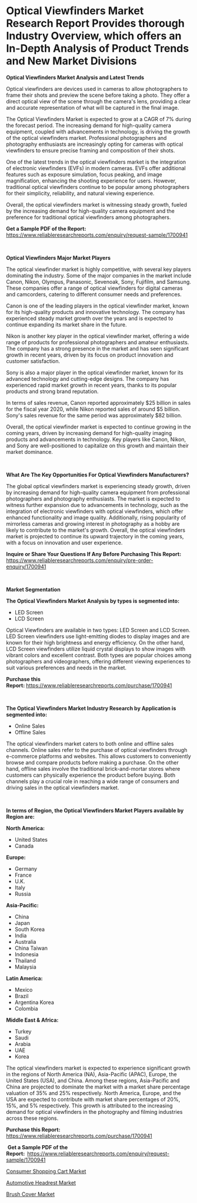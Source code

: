 <p><h1>Optical Viewfinders Market Research Report Provides thorough Industry Overview, which offers an In-Depth Analysis of Product Trends and New Market Divisions</h1></p><p><strong>Optical Viewfinders Market Analysis and Latest Trends</strong></p>
<p><p>Optical viewfinders are devices used in cameras to allow photographers to frame their shots and preview the scene before taking a photo. They offer a direct optical view of the scene through the camera's lens, providing a clear and accurate representation of what will be captured in the final image.</p><p>The Optical Viewfinders Market is expected to grow at a CAGR of 7% during the forecast period. The increasing demand for high-quality camera equipment, coupled with advancements in technology, is driving the growth of the optical viewfinders market. Professional photographers and photography enthusiasts are increasingly opting for cameras with optical viewfinders to ensure precise framing and composition of their shots.</p><p>One of the latest trends in the optical viewfinders market is the integration of electronic viewfinders (EVFs) in modern cameras. EVFs offer additional features such as exposure simulation, focus peaking, and image magnification, enhancing the shooting experience for users. However, traditional optical viewfinders continue to be popular among photographers for their simplicity, reliability, and natural viewing experience.</p><p>Overall, the optical viewfinders market is witnessing steady growth, fueled by the increasing demand for high-quality camera equipment and the preference for traditional optical viewfinders among photographers.</p></p>
<p><strong>Get a Sample PDF of the Report:&nbsp;</strong> <a href="https://www.reliableresearchreports.com/enquiry/request-sample/1700941">https://www.reliableresearchreports.com/enquiry/request-sample/1700941</a></p>
<p>&nbsp;</p>
<p><strong>Optical Viewfinders Major Market Players</strong></p>
<p><p>The optical viewfinder market is highly competitive, with several key players dominating the industry. Some of the major companies in the market include Canon, Nikon, Olympus, Panasonic, Sevenoak, Sony, Fujifilm, and Samsung. These companies offer a range of optical viewfinders for digital cameras and camcorders, catering to different consumer needs and preferences.</p><p>Canon is one of the leading players in the optical viewfinder market, known for its high-quality products and innovative technology. The company has experienced steady market growth over the years and is expected to continue expanding its market share in the future.</p><p>Nikon is another key player in the optical viewfinder market, offering a wide range of products for professional photographers and amateur enthusiasts. The company has a strong presence in the market and has seen significant growth in recent years, driven by its focus on product innovation and customer satisfaction.</p><p>Sony is also a major player in the optical viewfinder market, known for its advanced technology and cutting-edge designs. The company has experienced rapid market growth in recent years, thanks to its popular products and strong brand reputation.</p><p>In terms of sales revenue, Canon reported approximately $25 billion in sales for the fiscal year 2020, while Nikon reported sales of around $5 billion. Sony's sales revenue for the same period was approximately $82 billion.</p><p>Overall, the optical viewfinder market is expected to continue growing in the coming years, driven by increasing demand for high-quality imaging products and advancements in technology. Key players like Canon, Nikon, and Sony are well-positioned to capitalize on this growth and maintain their market dominance.</p></p>
<p>&nbsp;</p>
<p><strong>What Are The Key Opportunities For Optical Viewfinders Manufacturers?</strong></p>
<p><p>The global optical viewfinders market is experiencing steady growth, driven by increasing demand for high-quality camera equipment from professional photographers and photography enthusiasts. The market is expected to witness further expansion due to advancements in technology, such as the integration of electronic viewfinders with optical viewfinders, which offer enhanced functionality and image quality. Additionally, rising popularity of mirrorless cameras and growing interest in photography as a hobby are likely to contribute to the market's growth. Overall, the optical viewfinders market is projected to continue its upward trajectory in the coming years, with a focus on innovation and user experience.</p></p>
<p><strong>Inquire or Share Your Questions If Any Before Purchasing This Report:</strong> <a href="https://www.reliableresearchreports.com/enquiry/pre-order-enquiry/1700941">https://www.reliableresearchreports.com/enquiry/pre-order-enquiry/1700941</a></p>
<p>&nbsp;</p>
<p><strong>Market Segmentation</strong></p>
<p><strong>The Optical Viewfinders Market Analysis by types is segmented into:</strong></p>
<p><ul><li>LED Screen</li><li>LCD Screen</li></ul></p>
<p><p>Optical Viewfinders are available in two types: LED Screen and LCD Screen. LED Screen viewfinders use light-emitting diodes to display images and are known for their high brightness and energy efficiency. On the other hand, LCD Screen viewfinders utilize liquid crystal displays to show images with vibrant colors and excellent contrast. Both types are popular choices among photographers and videographers, offering different viewing experiences to suit various preferences and needs in the market.</p></p>
<p><strong>Purchase this Report:&nbsp;</strong><a href="https://www.reliableresearchreports.com/purchase/1700941">https://www.reliableresearchreports.com/purchase/1700941</a></p>
<p>&nbsp;</p>
<p><strong>The Optical Viewfinders Market Industry Research by Application is segmented into:</strong></p>
<p><ul><li>Online Sales</li><li>Offline Sales</li></ul></p>
<p><p>The optical viewfinders market caters to both online and offline sales channels. Online sales refer to the purchase of optical viewfinders through e-commerce platforms and websites. This allows customers to conveniently browse and compare products before making a purchase. On the other hand, offline sales involve the traditional brick-and-mortar stores where customers can physically experience the product before buying. Both channels play a crucial role in reaching a wide range of consumers and driving sales in the optical viewfinders market.</p></p>
<p>&nbsp;</p>
<p><strong>In terms of Region, the Optical Viewfinders Market Players available by Region are:</strong></p>
<p>
    <p> <strong> North America: </strong>
        <ul>
            <li>United States</li>
            <li>Canada</li>
        </ul>
        </p> 
    <p> <strong> Europe: </strong>
        <ul>
            <li>Germany</li>
            <li>France</li>
            <li>U.K.</li>
            <li>Italy</li>
            <li>Russia</li>
        </ul>
        </p> 
    <p> <strong> Asia-Pacific: </strong>
        <ul>
            <li>China</li>
            <li>Japan</li>
            <li>South Korea</li>
            <li>India</li>
            <li>Australia</li>
            <li>China Taiwan</li>
            <li>Indonesia</li>
            <li>Thailand</li>
            <li>Malaysia</li>
        </ul>
        </p> 
    <p> <strong> Latin America: </strong>
        <ul>
            <li>Mexico</li>
            <li>Brazil</li>
            <li>Argentina Korea</li>
            <li>Colombia</li>
        </ul>
        </p> 
    <p> <strong> Middle East & Africa: </strong>
        <ul>
            <li>Turkey</li>
            <li>Saudi</li>
            <li>Arabia</li>
            <li>UAE</li>
            <li>Korea</li>
        </ul>
    </p>
    </p>
<p><p>The optical viewfinders market is expected to experience significant growth in the regions of North America (NA), Asia-Pacific (APAC), Europe, the United States (USA), and China. Among these regions, Asia-Pacific and China are projected to dominate the market with a market share percentage valuation of 35% and 25% respectively. North America, Europe, and the USA are expected to contribute with market share percentages of 20%, 15%, and 5% respectively. This growth is attributed to the increasing demand for optical viewfinders in the photography and filming industries across these regions.</p></p>
<p><strong>Purchase this Report: </strong><a href="https://www.reliableresearchreports.com/purchase/1700941">https://www.reliableresearchreports.com/purchase/1700941</a></p>
<p>&nbsp;<strong>Get a Sample PDF of the Report:&nbsp;&nbsp;</strong><a href="https://www.reliableresearchreports.com/enquiry/request-sample/1700941">https://www.reliableresearchreports.com/enquiry/request-sample/1700941</a></p>
<p><strong></strong></p>
<p><p><a href="https://github.com/CliffMedina6/Market-Research-Report-List-4/blob/main/consumer-shopping-cart-market.md">Consumer Shopping Cart Market</a></p><p><a href="https://changeable-paste-463.notion.site/Automotive-Headrest-Market-A-Comprehensive-Report-of-its-Market-Share-Growth-Trends-2024-2031-3358e88834e244bca9780509aa88784f">Automotive Headrest Market</a></p><p><a href="https://github.com/provorikovar/Market-Research-Report-List-3/blob/main/brush-cover-market.md">Brush Cover Market</a></p></p>